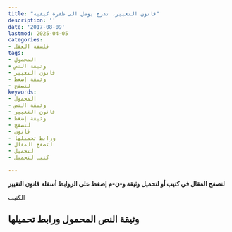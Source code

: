 ```yaml
---
title: "قانون التغيير، تدرج يوصل الى طفرة كيفية"
description: ''
date: '2017-08-09'
lastmod: 2025-04-05
categories:
- فلسفة العقل
tags:
- المحمول
- وثيقة النص
- قانون التغيير
- وثيقة إضغط
- لتصفح
keywords:
- المحمول
- وثيقة النص
- قانون التغيير
- وثيقة إضغط
- لتصفح
- قانون
- ورابط تحميلها
- لتصفح المقال
- لتحميل
- كتيب لتحميل

---
```

**لتصفح المقال في كتيب أو لتحميل وثيقة و-ن-م إضغط على الروابط أسفله** **قانون التغيير**

الكتيب

## وثيقة النص المحمول ورابط تحميلها

###
